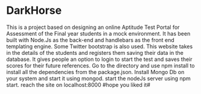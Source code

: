 # DarkHorse
This is a project based on designing an online Aptitude Test Portal for Assessment of the Final year students in a mock environment.
It has been built with Node.Js as the back-end and handlebars as the front end templating engine. 
Some Twitter bootstrap is also used.
This website takes in the details of the students and registers them saving their data in the database.
It gives people an option to login to start the test and saves their scores for their future references.
Go to the directory and use npm install to install all the dependencies from the package.json.
Install Mongo Db on your system and start it using mongod.
start the nodeJs server using npm start.
reach the site on localhost:8000
#hope you liked it#

